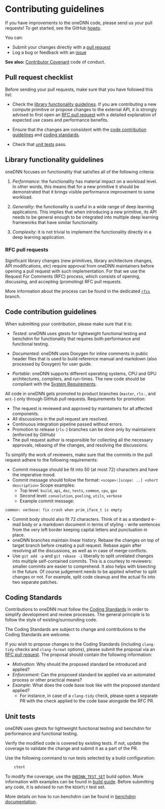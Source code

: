 # Contributing guidelines

If you have improvements to the oneDNN code, please send us your pull
requests! To get started, see the GitHub
[howto](https://help.github.com/en/articles/about-pull-requests).

You can:

- Submit your changes directly with a
  [pull request](https://github.com/uxlfoundation/oneDNN/pulls)
- Log a bug or feedback with an [issue](https://github.com/uxlfoundation/oneDNN/issues)

**See also:** [Contributor Covenant](CODE_OF_CONDUCT.md) code of conduct.

## Pull request checklist

Before sending your pull requests, make sure that you have followed this list:

* Check the [library functionality guidelines](CONTRIBUTING.md#library-functionality-guidelines).
  If you are contributing a new compute primitive or propose changes to the
  external API, it is strongly advised to first open an [RFC pull request](CONTRIBUTING.md#RFC-pull-requests)
  with a detailed explanation of expected use cases and performance benefits.

* Ensure that the changes are consistent with the
  [code contribution guidelines](CONTRIBUTING.md#code-contribution-guidelines)
  and [coding standards](CONTRIBUTING.md#coding-standards).

* Check that [unit tests](CONTRIBUTING.md#unit-tests) pass.

## Library functionality guidelines

oneDNN focuses on functionality that satisfies all of the following
criteria:

1. *Performance*: the functionality has material impact on a workload level.
   In other words, this means that for a new primitive it should be
   demonstrated that it brings visible performance improvement to some
   workload.

2. *Generality*: the functionality is useful in a wide range of deep learning
   applications. This implies that when introducing a new primitive, its API
   needs to be general enough to be integrated into multiple deep learning
   frameworks that have similar functionality.

3. *Complexity*: it is not trivial to implement the functionality directly in
   a deep learning application.

### RFC pull requests

Significant library changes (new primitives, library architecture changes,
API modifications, etc) require approval from oneDNN maintainers before
opening a pull request with such implementation. For that we use the Request
For Comments (RFC) process, which consists of opening, discussing, and
accepting (promoting) RFC pull requests.

More information about the process can be found in the dedicated
[`rfcs`](https://github.com/uxlfoundation/oneDNN/tree/rfcs) branch.

## Code contribution guidelines

When submitting your contribution, please make sure that it is:

* *Tested*: oneDNN uses gtests for lightweight functional testing and
  benchdnn for functionality that requires both performance and functional
  testing.

* *Documented*: oneDNN uses Doxygen for inline comments in public header
  files that is used to build reference manual and markdown (also processed by
  Doxygen) for user guide.

* *Portable*: oneDNN supports different operating systems, CPU and GPU
  architectures, compilers, and run-times. The new code should be compliant
  with the [System Requirements](README.md#system-requirements).

All code in oneDNN gets promoted to product branches (`master`, `rls-`, and
`mnt-`) only through GitHub pull requests. Requirements for promotion:

- The request is reviewed and approved by maintainers for all affected
  components.
- All discussions in the pull request are resolved.
- Continuous integration pipeline passed without errors.
- Promotion to release (`rls-`) branches can be done only by maintainers
  (enforced by GitHub)
- The pull request author is responsible for collecting all the necessary
  approvals, rebasing of the changes, and resolving the discussions.

To simplify the work of reviewers, make sure that the commits in the pull
request adhere to the following requirements:

- Commit message should be fit into 50 (at most 72) characters and have the
  imperative mood.
- Commit message should follow the format:
  `<scope>:[scope: ..] <short description>`
  Scope examples:
  * Top level: `build`, `api`, `doc`, `tests`, `common`, `cpu`, `gpu`
  * Second level: `convolution`, `pooling`, `utils`, `verbose`
  * Example commit message:
~~~git
common: verbose: fix crash when prim_iface_t is empty
~~~

- Commit body should also fit 72 characters. Think of it as a standard e-mail
  body or a markdown document in terms of styling - write sentences from the
  very left border keeping capital letters and punctuation in place.
- oneDNN branches maintain linear history. Rebase the changes on top of target
  branch before creating a pull request. Rebase again after resolving all the
  discussions, as well as in case of merge conflicts.
- Use `git add -p`  and `git rebase -i` liberally to split unrelated changes
  into multiple self-contained commits. This is a courtesy to reviewers: smaller
  commits are easier to comprehend. It also helps with bisecting in the future.
  Of course judgement needs to be applied whether to split changes or not. For
  example, split code cleanup and the actual fix into two separate patches.

## Coding Standards

Contributions to oneDNN must follow the [Coding Standards](CODING_STANDARDS.md)
in order to simplify development and review processes. The general principle is
to follow the style of existing/surrounding code.

The Coding Standards are subject to change and contributions to the Coding
Standards are welcome.

If you wish to propose changes to the Coding Standards (including `clang-tidy`
checks and `clang-format` options), please submit the proposal via an [RFC pull
request](CONTRIBUTING.md#RFC-pull-requests). The proposal should contain the
following information:
* *Motivation*: Why should the proposed standard be introduced and applied?
* *Enforcement*: Can the proposed standard be applied via an automated process
  or other practical means?
* *Example*: What does the code base look like with the proposed standard
  applied?
  * For instance, in case of a `clang-tidy` check, please open a separate PR
    with the check applied to the code base alongside the RFC PR.

## Unit tests

oneDNN uses gtests for lightweight functional testing and benchdnn for
performance and functional testing.

Verify the modified code is covered by existing tests. If not, update the
coverage to validate the change and submit it as a part of the PR.

Use the following command to run tests selected by a build configuration:
``` sh
    ctest
```

To modify the coverage, use the
[`ONEDNN_TEST_SET`](https://uxlfoundation.github.io/oneDNN/dev_guide_build_options.html#onednn-test-set)
build option. More information with examples can be found in [build guide](https://uxlfoundation.github.io/oneDNN/dev_guide_build.html#validate-the-build).
Before submitting any code, it is advised to run the `NIGHTLY` test set.

More details on how to run benchdnn can be found in
[benchdnn documentation](tests/benchdnn/doc/benchdnn_general_info.md#running-tests).
